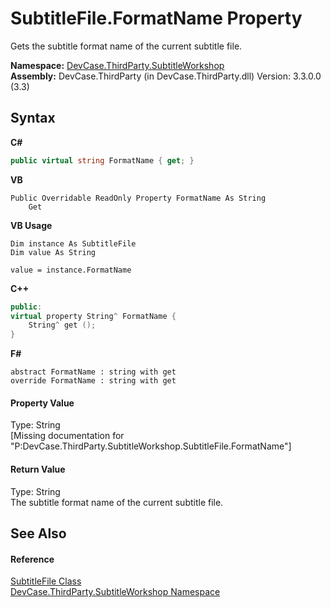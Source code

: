 # SubtitleFile.FormatName Property 
 

Gets the subtitle format name of the current subtitle file.

**Namespace:**&nbsp;<a href="N_DevCase_ThirdParty_SubtitleWorkshop">DevCase.ThirdParty.SubtitleWorkshop</a><br />**Assembly:**&nbsp;DevCase.ThirdParty (in DevCase.ThirdParty.dll) Version: 3.3.0.0 (3.3)

## Syntax

**C#**<br />
``` C#
public virtual string FormatName { get; }
```

**VB**<br />
``` VB
Public Overridable ReadOnly Property FormatName As String
	Get
```

**VB Usage**<br />
``` VB Usage
Dim instance As SubtitleFile
Dim value As String

value = instance.FormatName

```

**C++**<br />
``` C++
public:
virtual property String^ FormatName {
	String^ get ();
}
```

**F#**<br />
``` F#
abstract FormatName : string with get
override FormatName : string with get
```


#### Property Value
Type: String<br />\[Missing <value> documentation for "P:DevCase.ThirdParty.SubtitleWorkshop.SubtitleFile.FormatName"\]

#### Return Value
Type: String<br />The subtitle format name of the current subtitle file.

## See Also


#### Reference
<a href="T_DevCase_ThirdParty_SubtitleWorkshop_SubtitleFile">SubtitleFile Class</a><br /><a href="N_DevCase_ThirdParty_SubtitleWorkshop">DevCase.ThirdParty.SubtitleWorkshop Namespace</a><br />